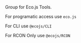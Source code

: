 Group for Eco.js Tools.

For programatic access use `eco.js`

For CLI use `@ecojs/CLI`

For RCON Only use `@ecojs/RCON`